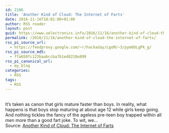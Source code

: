 ```yaml
---
id: 2186
title: 'Another Kind of Cloud: The Internet of Farts'
date: 2016-11-16T10:01:00+01:00
author: RSS reader
layout: post
guid: https://www.uelectronics.info/2016/11/16/another-kind-of-cloud-the-internet-of-farts/
permalink: /2016/11/16/another-kind-of-cloud-the-internet-of-farts/
rss_pi_source_url:
  - https://feedproxy.google.com/~r/hackaday/LgoM/~3/pymOULgPk_g/
rss_pi_source_md5:
  - ffa658fc123baabccba7b1ed8218e899
rss_pi_canonical_url:
  - my_blog
categories:
  - RSS
tags:
  - RSS
---
```

&#013;  
It’s taken as canon that girls mature faster than boys. In reality, what happens is that boys stop maturing at about age 12 while girls keep going. And nothing tickles the fancy of the ageless pre-teen boy trapped within all men more than a good fart joke. To wit, we…&#013;  
Source: <a href="https://feedproxy.google.com/~r/hackaday/LgoM/~3/pymOULgPk_g/" target="_blank">Another Kind of Cloud: The Internet of Farts</a>